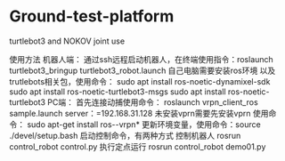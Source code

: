 # Ground-test-platform
turtlebot3 and NOKOV joint use

使用方法
	机器人端： 
	通过ssh远程启动机器人，在终端使用指令：roslaunch turtlebot3_bringup turtlebot3_robot.launch
	自己电脑需要安装ros环境 以及trutlebots相关包，使用命令：
	sudo apt install ros-noetic-dynamixel-sdk
	sudo apt install ros-noetic-turtlebot3-msgs
	sudo apt install ros-noetic-turtlebot3
PC端：
	首先连接动捕使用命令：
	roslaunch vrpn_client_ros sample.launch  server：=192.168.31.128
	未安装vprn需要先安装vprn 使用命令：
	sudo apt-get install ros-<your ros vision>-vrpn*
	更新环境变量，使用命令：source ./devel/setup.bash
	启动控制命令，有两种方式
	控制机器人
	 rosrun control_robot control.py 
	执行定点运行
	 rosrun control_robot demo01.py 
